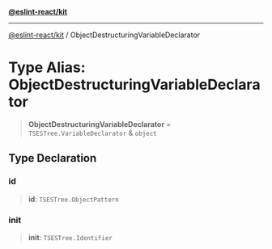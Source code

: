 [**@eslint-react/kit**](../README.md)

***

[@eslint-react/kit](../README.md) / ObjectDestructuringVariableDeclarator

# Type Alias: ObjectDestructuringVariableDeclarator

> **ObjectDestructuringVariableDeclarator** = `TSESTree.VariableDeclarator` & `object`

## Type Declaration

### id

> **id**: `TSESTree.ObjectPattern`

### init

> **init**: `TSESTree.Identifier`
